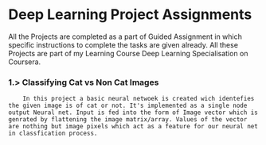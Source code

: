 # Deep Learning Project Assignments

All the Projects are completed as a part of Guided Assignment in which specific instructions to complete the tasks are given already. All these Projects are part of my Learning Course Deep Learning Specialisation on Coursera.

### 1.> Classifying Cat vs Non Cat Images
        In this project a basic neural netwoek is created wich identefies the given image is of cat or not. It's implemented as a single node output Neural net. Input is fed into the form of Image vector which is genrated by flattening the image matrix/array. Values of the vector are nothing but image pixels which act as a feature for our neural net in classfication process.
